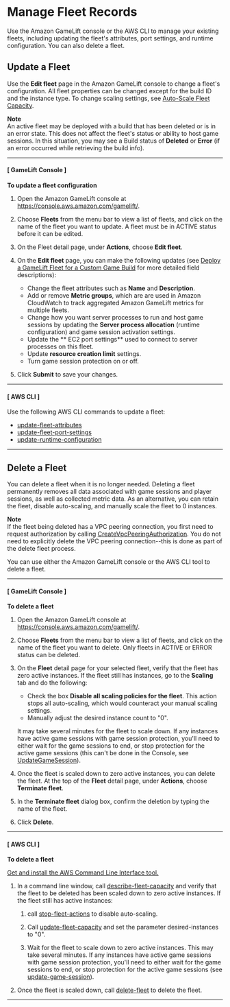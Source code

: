 # Manage Fleet Records<a name="fleets-editing"></a>

Use the Amazon GameLift console or the AWS CLI to manage your existing fleets, including updating the fleet's attributes, port settings, and runtime configuration\. You can also delete a fleet\.

## Update a Fleet<a name="fleets-update"></a>

Use the **Edit fleet** page in the Amazon GameLift console to change a fleet's configuration\. All fleet properties can be changed except for the build ID and the instance type\. To change scaling settings, see [Auto\-Scale Fleet Capacity](fleets-autoscaling.md)\.

**Note**  
An active fleet may be deployed with a build that has been deleted or is in an error state\. This does not affect the fleet's status or ability to host game sessions\. In this situation, you may see a Build status of **Deleted** or **Error** \(if an error occurred while retrieving the build info\)\. 

------
#### [ GameLift Console ]

**To update a fleet configuration**

1. Open the Amazon GameLift console at [https://console\.aws\.amazon\.com/gamelift/](https://console.aws.amazon.com/gamelift/)\.

1. Choose **Fleets** from the menu bar to view a list of fleets, and click on the name of the fleet you want to update\. A fleet must be in ACTIVE status before it can be edited\.

1. On the Fleet detail page, under **Actions**, choose **Edit fleet**\.

1. On the **Edit fleet** page, you can make the following updates \(see [Deploy a GameLift Fleet for a Custom Game Build](fleets-creating.md) for more detailed field descriptions\):
   + Change the fleet attributes such as **Name** and **Description**\. 
   + Add or remove **Metric groups**, which are are used in Amazon CloudWatch to track aggregated Amazon GameLift metrics for multiple fleets\.
   + Change how you want server processes to run and host game sessions by updating the **Server process allocation** \(runtime configuration\) and game session activation settings\. 
   + Update the ** EC2 port settings** used to connect to server processes on this fleet\. 
   + Update **resource creation limit** settings\. 
   +  Turn game session protection on or off\.

1. Click **Submit** to save your changes\.

------
#### [ AWS CLI ]

Use the following AWS CLI commands to update a fleet:
+ [update\-fleet\-attributes](https://docs.aws.amazon.com/cli/latest/reference/gamelift/update-fleet-attributes.html)
+ [update\-fleet\-port\-settings](https://docs.aws.amazon.com/cli/latest/reference/gamelift/update-fleet-port-settings.html)
+ [update\-runtime\-configuration](https://docs.aws.amazon.com/cli/latest/reference/gamelift/update-runtime-configuration.html)

------

## Delete a Fleet<a name="fleets-deleting"></a>

You can delete a fleet when it is no longer needed\. Deleting a fleet permanently removes all data associated with game sessions and player sessions, as well as collected metric data\. As an alternative, you can retain the fleet, disable auto\-scaling, and manually scale the fleet to 0 instances\.

**Note**  
If the fleet being deleted has a VPC peering connection, you first need to request authorization by calling [CreateVpcPeeringAuthorization](https://docs.aws.amazon.com/gamelift/lates/apireference/API_CreateVpcPeeringAuthorization.html)\. You do not need to explicitly delete the VPC peering connection\-\-this is done as part of the delete fleet process\. 

You can use either the Amazon GameLift console or the AWS CLI tool to delete a fleet\. 

------
#### [ GameLift Console ]

**To delete a fleet**

1. Open the Amazon GameLift console at [https://console\.aws\.amazon\.com/gamelift/](https://console.aws.amazon.com/gamelift/)\.

1. Choose **Fleets** from the menu bar to view a list of fleets, and click on the name of the fleet you want to delete\. Only fleets in ACTIVE or ERROR status can be deleted\.

1. On the **Fleet** detail page for your selected fleet, verify that the fleet has zero active instances\. If the fleet still has instances, go to the **Scaling** tab and do the following: 
   + Check the box **Disable all scaling policies for the fleet**\. This action stops all auto\-scaling, which would counteract your manual scaling settings\.
   + Manually adjust the desired instance count to "0"\.

   It may take several minutes for the fleet to scale down\. If any instances have active game sessions with game session protection, you'll need to either wait for the game sessions to end, or stop protection for the active game sessions \(this can't be done in the Console, see [UpdateGameSession](https://docs.aws.amazon.com/gamelift/latest/apireference/API_UpdateGameSession.html)\)\.

1. Once the fleet is scaled down to zero active instances, you can delete the fleet\. At the top of the **Fleet** detail page, under **Actions**, choose **Terminate fleet**\.

1. In the **Terminate fleet** dialog box, confirm the deletion by typing the name of the fleet\.

1. Click **Delete**\.

------
#### [ AWS CLI ]

**To delete a fleet**

 [Get and install the AWS Command Line Interface tool\.](https://aws.amazon.com/cli/)

1. In a command line window, call [describe\-fleet\-capacity](https://docs.aws.amazon.com/cli/latest/reference/gamelift/describe-fleet-capacity.html) and verify that the fleet to be deleted has been scaled down to zero active instances\. If the fleet still has active instances:

   1. call [stop\-fleet\-actions](https://docs.aws.amazon.com/cli/latest/reference/gamelift/stop-fleet-actions.html) to disable auto\-scaling\. 

   1. Call [update\-fleet\-capacity](https://docs.aws.amazon.com/cli/latest/reference/gamelift/update-fleet-capacity.html) and set the parameter desired\-instances to "0"\. 

   1. Wait for the fleet to scale down to zero active instances\. This may take several minutes\. If any instances have active game sessions with game session protection, you'll need to either wait for the game sessions to end, or stop protection for the active game sessions \(see [update\-game\-session](https://docs.aws.amazon.com/cli/latest/reference/gamelift/update-game-session.html)\)\.

1. Once the fleet is scaled down, call [delete\-fleet](https://docs.aws.amazon.com/cli/latest/reference/gamelift/delete-fleet.html) to delete the fleet\.

------